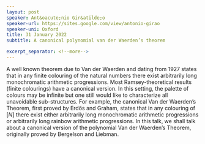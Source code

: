 ```yaml
---
layout: post
speaker: Ant&oacute;nio Gir&atilde;o
speaker-url: https://sites.google.com/view/antonio-girao
speaker-uni: Oxford
title: 31 January 2022
subtitle: A canonical polynomial van der Waerden’s theorem

excerpt_separator: <!--more-->
---
```

A well known theorem due to Van der Waerden and dating from 1927 states that in any finite
colouring of the natural numbers there exist arbitrarily long monochromatic arithmetic progressions. Most
Ramsey-theoretical results (finite colourings) have a canonical version. In this setting, the palette of colours
may be infinite but one still would like to characterize all unavoidable sub-structures. For example, the
canonical Van der Waerden’s Theorem, first proved by Erd&#337;s and Graham, states that in any colouring
of $[N]$ there exist either arbitrarily long monochromatic arithmetic progressions or arbitrarily long rainbow
arithmetic progressions. In this talk, we shall talk about a canonical version of the polynomial Van der
Waerden’s Theorem, originally proved by Bergelson and Liebman.


<!--more-->
